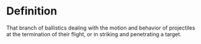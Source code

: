 # Definition

That branch of ballistics dealing with the motion and behavior of
projectiles at the termination of their flight, or in striking and
penetrating a target.

